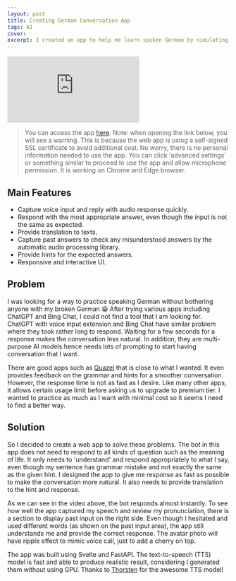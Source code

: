 ```yaml
---
layout: post
title: Creating German Conversation App
tags: AI
cover: 
excerpt: I created an app to help me learn spoken German by simulating daily conversation.
---
```


<iframe src="https://www.youtube.com/embed/dvJnHjX9f4Q?si=J5sQBSVQ-oERBSve" title="YouTube video player" frameborder="0" allow="accelerometer; autoplay; clipboard-write; encrypted-media; gyroscope; picture-in-picture; web-share" allowfullscreen></iframe>

>You can access the app [here](https://bit.ly/learn-spoken-german). Note: when opening the link below, you will see a warning. This is because the web app is using a self-signed SSL certificate to avoid additional cost. No worry, there is no personal information needed to use the app. You can click 'advanced settings' or something similar to proceed to use the app and allow microphone permission. It is working on Chrome and Edge browser.

## Main Features
- Capture voice input and reply with audio response quickly.
- Respond with the most appropriate answer, even though the input is not the same as expected.
- Provide translation to texts.
- Capture past answers to check any misunderstood answers by the automatic audio processing library.
- Provide hints for the expected answers.
- Responsive and interactive UI.

## Problem

I was looking for a way to practice speaking German without bothering anyone with my broken German 😁 After trying various apps including ChatGPT and Bing Chat, I could not find a tool that I am looking for. ChatGPT with voice input extension and Bing Chat have similar problem where they took rather long to respond. Waiting for a few seconds for a response makes the conversation less natural. In addition, they are multi-purpose AI models hence needs lots of prompting to start having conversation that I want.

There are good apps such as [Quazel](https://www.quazel.com/) that is close to what I wanted. It even provides feedback on the grammar and hints for a smoother conversation. However, the response time is not as fast as I desire. Like many other apps, it allows certain usage limit before asking us to upgrade to premium tier. I wanted to practice as much as I want with minimal cost so it seems I need to find a better way.

## Solution

So I decided to create a web app to solve these problems. The bot in this app does not need to respond to all kinds of question such as the meaning of life. It only needs to 'understand' and respond appropriately to what I say, even though my sentence has grammar mistake and not exactly the same as the given hint. I designed the app to give me response as fast as possible to make the conversation more natural. It also needs to provide translation to the hint and response.

As we can see in the video above, the bot responds almost instantly. To see how well the app captured my speech and review my pronunciation, there is a section to display past input on the right side. Even though I hesitated and used different words (as shown on the past input area), the app still understands me and provide the correct response.  The avatar photo will have ripple effect to mimic voice call, just to add a cherry on top.  

The app was built using Svelte and FastAPI. The text-to-speech (TTS) model is fast and able to produce realistic result, considering I generated them without using GPU. Thanks to [Thorsten](https://www.thorsten-voice.de/einfach-loslegen/) for the awesome TTS model!